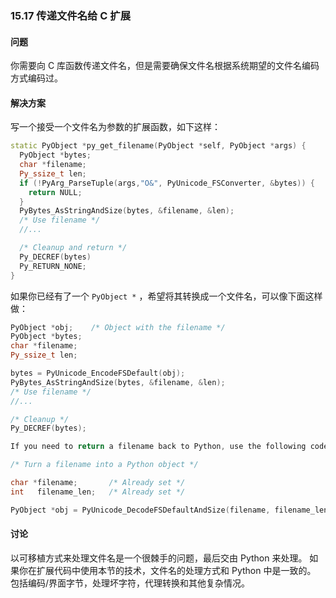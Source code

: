 ### 15.17 传递文件名给 C 扩展

#### 问题

你需要向 C 库函数传递文件名，但是需要确保文件名根据系统期望的文件名编码方式编码过。

#### 解决方案

写一个接受一个文件名为参数的扩展函数，如下这样：

```c++
static PyObject *py_get_filename(PyObject *self, PyObject *args) {
  PyObject *bytes;
  char *filename;
  Py_ssize_t len;
  if (!PyArg_ParseTuple(args,"O&", PyUnicode_FSConverter, &bytes)) {
    return NULL;
  }
  PyBytes_AsStringAndSize(bytes, &filename, &len);
  /* Use filename */
  //...

  /* Cleanup and return */
  Py_DECREF(bytes)
  Py_RETURN_NONE;
}
```

如果你已经有了一个 `PyObject *` ，希望将其转换成一个文件名，可以像下面这样做：

```c++
PyObject *obj;    /* Object with the filename */
PyObject *bytes;
char *filename;
Py_ssize_t len;

bytes = PyUnicode_EncodeFSDefault(obj);
PyBytes_AsStringAndSize(bytes, &filename, &len);
/* Use filename */
//...

/* Cleanup */
Py_DECREF(bytes);

If you need to return a filename back to Python, use the following code:

/* Turn a filename into a Python object */

char *filename;       /* Already set */
int   filename_len;   /* Already set */

PyObject *obj = PyUnicode_DecodeFSDefaultAndSize(filename, filename_len);
```

#### 讨论

以可移植方式来处理文件名是一个很棘手的问题，最后交由 Python 来处理。 如果你在扩展代码中使用本节的技术，文件名的处理方式和 Python 中是一致的。 包括编码/界面字节，处理坏字符，代理转换和其他复杂情况。